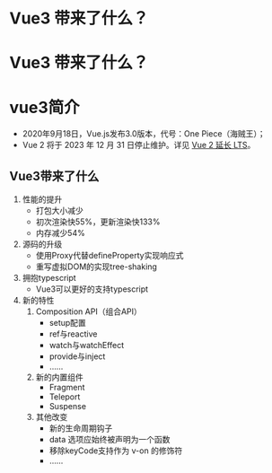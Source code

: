 # Vue3 带来了什么？

# Vue3 带来了什么？

# vue3简介

- 2020年9月18日，Vue.js发布3.0版本，代号：One Piece（海贼王）；
- Vue 2 将于 2023 年 12 月 31 日停止维护。详见 [Vue 2 延长 LTS](https://v2.vuejs.org/lts/)。

## Vue3带来了什么

1. 性能的提升
    - 打包大小减少
    - 初次渲染快55%，更新渲染快133%
    - 内存减少54%
2. 源码的升级
    - 使用Proxy代替defineProperty实现响应式
    - 重写虚拟DOM的实现tree-shaking
3. 拥抱typescript
    - Vue3可以更好的支持typescript
4. 新的特性
    1. Composition API（组合API）
        - setup配置
        - ref与reactive
        - watch与watchEffect
        - provide与inject
        - ……
    2. 新的内置组件
        - Fragment
        - Teleport
        - Suspense
    3. 其他改变
        - 新的生命周期钩子
        - data 选项应始终被声明为一个函数
        - 移除keyCode支持作为 v-on 的修饰符
        - ……